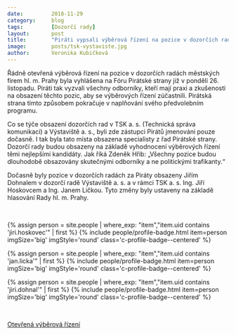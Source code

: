 ```yaml
---
date:         2018-11-29
category:     blog
tags:         [Dozorčí rady]
layout:       post
title:        "Piráti vypsali výběrová řízení na pozice v dozorčích radách městských firem hl. m. Prahy"
image: 	      posts/tsk-vystaviste.jpg
author:       Veronika Kubičková
---
```


Řádně otevřená výběrová řízení na pozice v dozorčích radách městských firem hl. m.
Prahy byla vyhlášena na Fóru Pirátské strany již v pondělí 26. listopadu. Piráti tak vyzvali všechny
odborníky, kteří mají praxi a zkušenosti na obsazení těchto pozic, aby se výběrových řízení zúčastnili.
Pirátská strana tímto způsobem pokračuje v naplňování svého předvolebním programu.

Co se týče obsazení dozorčích rad v TSK a. s. (Technická správa komunikací) a Výstaviště a. s., byli zde
zástupci Pirátů jmenováni pouze dočasně. I tak byla tato místa obsazena specialisty z řad Pirátské
strany. Dozorčí rady budou obsazeny na základě vyhodnocení výběrových řízení těmi nejlepšími
kandidáty. Jak říká Zdeněk Hřib: „Všechny pozice budou dlouhodobě obsazovány skutečnými
odborníky a ne politickými trafikanty.“

Dočasně byly pozice v dozorčích radách za Piráty obsazeny Jiřím Dohnalem v dozorčí radě Výstaviště
a. s. a v rámci TSK a. s. Ing. Jiří Hoskovcem a Ing. Janem Ličkou. Tyto změny byly ustaveny na základě
hlasování Rady hl. m. Prahy.


<br>

{% assign person = site.people | where_exp: "item","item.uid contains 'jiri.hoskovec'" | first %}
{% include people/profile-badge.html item=person imgSize='big' imgStyle='round' class='c-profile-badge--centered' %}

{% assign person = site.people | where_exp: "item","item.uid contains 'jan.licka'" | first %}
{% include people/profile-badge.html item=person imgSize='big' imgStyle='round' class='c-profile-badge--centered' %}

{% assign person = site.people | where_exp: "item","item.uid contains 'jiri.dohnal'" | first %}
{% include people/profile-badge.html item=person imgSize='big' imgStyle='round' class='c-profile-badge--centered' %}

<br>

[Otevřená výběrová řízení](https://forum.pirati.cz/viewtopic.php?f=572&amp;t=44802)
